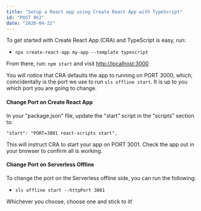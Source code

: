 ```yaml
---
title: "Setup a React app using Create React App with TypeScript"
id: "POST 062"
date: "2020-04-22"
---
```


To get started with Create React App (CRA) and TypeScript is easy, run: 

* `npx create-react-app my-app --template typescript`

From there, run: `npm start` and visit [http://localhost:3000](http://localhost:3000)

You will notice that CRA defaults the app to running on PORT 3000, which, coincidentally is the port we use to run `sls offline start`. It is up to you which port you are going to change. 

#### Change Port on Create React App

In your "package.json" file, update the "start" script in the "scripts" section to: 

`"start": "PORT=3001 react-scripts start",`

This will instruct CRA to start your app on PORT 3001. Check the app out in your browser to confirm all is working. 

#### Change Port on Serverless Offline

To change the port on the Serverless offline side, you can run the following: 

* `sls offline start --httpPort 3001`

Whichever you choose, choose one and stick to it! 